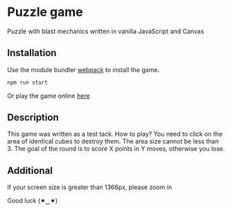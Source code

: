 # Puzzle game

Puzzle with blast mechanics written in vanilla JavaScript and Canvas

## Installation

Use the  module bundler [webpack](https://webpack.js.org/) to install the game.

```bash
npm run start
```

Or play the game online [here](https://sikinski.github.io/)

## Description
This game was written as a test tack. How to play? You need to click on the area of identical cubes to destroy them. The area size cannot be less than 3. The goal of the round is to score X points in Y moves, otherwise you lose. 

## Additional
If your screen size is greater than 1366px, please zoom in

Good luck (✷‿✷)